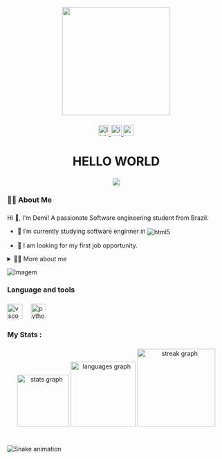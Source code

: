 <div align="center">
  <img height="250" src="https://i.pinimg.com/originals/bd/0a/83/bd0a831c21dca4f865a6a8cc6ee66fab.gif"  />
</div>

###

<div align="center">
  <a href="https://www.linkedin.com/in/dem%C3%A9trio-coutinho-056232324/" target="_blank">
    <img src="https://img.shields.io/static/v1?message=LinkedIn&logo=linkedin&label=&color=0077B5&logoColor=white&labelColor=&style=for-the-badge" height="25" alt="linkedin logo"  />
  </a>
  <a href="https://www.instagram.com/eudemii/" target="_blank">
    <img src="https://img.shields.io/static/v1?message=Instagram&logo=instagram&label=&color=E4405F&logoColor=white&labelColor=&style=for-the-badge" height="25" alt="instagram logo"  />
  </a>
  <a href="mailto:demetriorc8@gmail.com" target="_blank">
    <img src="https://img.shields.io/static/v1?message=Gmail&logo=gmail&label=&color=D14836&logoColor=white&labelColor=&style=for-the-badge" height="25" alt="gmail logo"  />
  </a>
</div>

###

<h1 align="center">HELLO WORLD</h1>

###

<div align="center">
  <img src="https://visitor-badge.laobi.icu/badge?page_id=demicouto.demicouto&left_color=darkcyan"  />
</div>

<h3 align="left">👩‍💻  About Me</h3>

###
<p>
  Hi 👋, I'm Demi! A passionate Software engineering student from Brazil.

  - 🌱 I’m currently studying software enginner in <img align="center" alt="html5" src="https://img.shields.io/badge/UPE-d10000" />

  - 🔭 I am looking for my first job opportunity.
<!-- Dropdown -->
<details>
  <summary>👨‍💻 More about me</summary>

  - 💬 I am 18 years old, currently living in Brazil.

  - ⚡ I enjoy reading, whether it's a good book, manga, or comics, as well as watching movies and playing games! I believe that our personal interests contribute to a more refined perception of things and problem-solving. \o/
</details>

<p>

<!-- GIF -->
<p align="left">
  <img align="center" src="https://github.com/VariableBee/VariableBee/assets/77739311/4e9f41af-6b57-49a7-b15a-74322e96b4d7" alt="Imagem">
</p>
<h3 align="left"> Language and tools</h3>

###

<div align="left">
  <img src="https://cdn.jsdelivr.net/gh/devicons/devicon/icons/vscode/vscode-original.svg" height="35" alt="vscode logo"  />
  <img width="12" />
  <img src="https://cdn.jsdelivr.net/gh/devicons/devicon/icons/python/python-original.svg" height="35" alt="python logo"  />
</div>

###

<h3 align="left">   My Stats :</h3>

###

<div align="center">
  <img src="https://github-readme-stats.vercel.app/api?username=demicouto&hide_title=false&hide_rank=false&show_icons=true&include_all_commits=true&count_private=true&disable_animations=false&theme=gotham&locale=en&hide_border=false&order=1" height="120" alt="stats graph"  />
  <img src="https://github-readme-stats.vercel.app/api/top-langs?username=demicouto&locale=en&hide_title=false&layout=compact&card_width=320&langs_count=5&theme=gotham&hide_border=false&order=2" height="150" alt="languages graph"  />
  <img src="https://streak-stats.demolab.com?user=demicouto&locale=en&mode=weekly&theme=gotham&hide_border=false&border_radius=5&order=3" height="180" alt="streak graph"  />
</div>

###

<br clear="both">

<img src="https://raw.githubusercontent.com/demicouto/demicouto/output/snake.svg" alt="Snake animation" />

###
